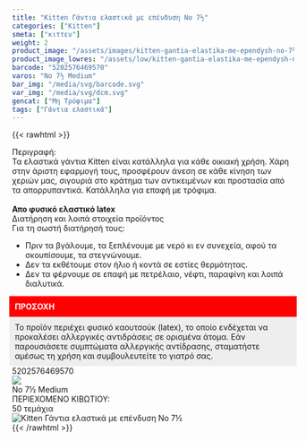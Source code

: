 ```yaml
---
title: "Kitten Γάντια ελαστικά με επένδυση Νο 7½"
categories: ["Kitten"]
smeta: ["κιττεν"]
weight: 2
product_image: "/assets/images/kitten-gantia-elastika-me-ependysh-no-7½.jpg"
product_image_lowres: "/assets/low/kitten-gantia-elastika-me-ependysh-no-7½.jpg"
barcode: "5202576469570"
varos: "No 7½ Medium"
bar_img: "/media/svg/barcode.svg"
var_img: "/media/svg/dcm.svg"
gencat: ["Μη Τρόφιμα"]
tags: ["Γάντια ελαστικά"]
---
```

{{< rawhtml >}}

<div class="sload210"><div class="product"><div id="sistatika">Περιγραφή:</div><div class="alltext">Τα ελαστικά γάντια Kitten είναι κατάλληλα για κάθε οικιακή χρήση. Χάρη στην άριστη εφαρμογή τους, προσφέρουν άνεση σε κάθε κίνηση των χεριών μας, σιγουριά στο κράτημα των αντικειμένων και προστασία από τα απορρυπαντικά. Κατάλληλα για επαφή με τρόφιμα.<br><br><b>Απο φυσικό ελαστικό latex</b></div><div id="loipa">Διατήρηση και λοιπά στοιχεία προϊόντος</div><div class="alltext">Για τη σωστή διατήρησή τους:<br><ul><li>Πριν τα βγάλουμε, τα ξεπλένουμε με νερό κι εν συνεχεία, αφού τα σκουπίσουμε, τα στεγνώνουμε.</li><li>Δεν τα εκθέτουμε στον ήλιο ή κοντά σε εστίες θερμότητας.</li><li>Δεν τα φέρνουμε σε επαφή με πετρέλαιο, νέφτι, παραφίνη και λοιπά διαλυτικά.</li></ul><div style="padding:10px;background:red;color:#fff;margin:0 -5px"><b>ΠΡΟΣΟΧΗ</b></div><div style="padding:10px;background:#eee;margin:0 -5px">Το προϊόν περιέχει φυσικό καουτσούκ (latex), το οποίο ενδέχεται να προκαλέσει αλλεργικές αντιδράσεις σε ορισμένα άτομα. Εάν παρουσιάσετε συμπτώματα αλλεργικής αντίδρασης, σταματήστε αμέσως τη χρήση και συμβουλευτείτε το γιατρό σας.</div></div><div id="barcode"><div id="barimage1"></div><span id="bartext">5202576469570</span></div><div id="varos"><div id="varosimage" style="margin:0"><img src="https://sites.google.com/site/sklplfiles/files/dim3.png"></div><span id="varostext">No 7½ Medium</span></div><div id="kivotio">ΠΕΡΙΕΧΟΜΕΝΟ ΚΙΒΩΤΙΟΥ:<br>50 τεμάχια</div><div class="pimg"><img alt="Kitten Γάντια ελαστικά με επένδυση Νο 7½" title="Kitten Γάντια ελαστικά με επένδυση Νο 7½" src="/assets/images/kitten-gantia-elastika-me-ependysh-no-7½.jpg"></div></div></div>
{{< /rawhtml >}}


